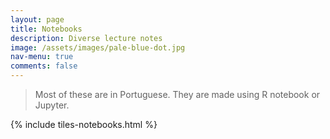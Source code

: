 ```yaml
---
layout: page
title: Notebooks
description: Diverse lecture notes
image: /assets/images/pale-blue-dot.jpg
nav-menu: true
comments: false
---
```


>Most of these are in Portuguese.
>They are made using R notebook or Jupyter.

{% include tiles-notebooks.html %}
